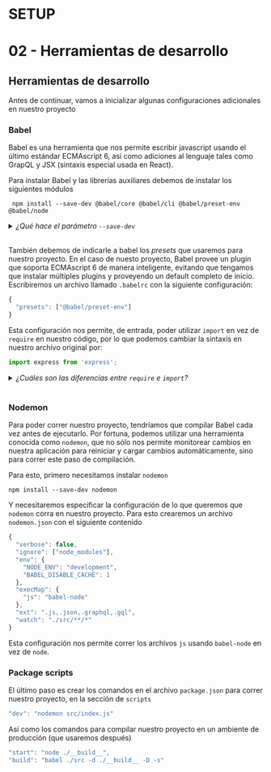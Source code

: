 # SETUP
# 02 - Herramientas de desarrollo

## Herramientas de desarrollo

Antes de continuar, vamos a inicializar algunas configuraciones adicionales en nuestro proyecto

### Babel

Babel es una herramienta que nos permite escribir javascript usando el último estándar ECMAscript 6, así como adiciones al lenguaje tales como GrapQL y JSX (sintaxis especial usada en React).

Para instalar Babel y las librerías auxiliares debemos de instalar los siguientes módulos

```
 npm install --save-dev @babel/core @babel/cli @babel/preset-env @babel/node
```

<details>
  <summary><i>¿Qué hace el parámetro <code>--save-dev</code></i></summary> 
  <br />
  Este parámetro indica que instalaremos este paquete sólo en nuestro ambiente de desarrollo, pero babel no es necesario en el código final ya que se asume que hay un paso de compilación previo donde el código _transpilado_ se usa en vez del original.
</details>
<br />

También debemos de indicarle a babel los _presets_ que usaremos para nuestro proyecto. En el caso de nuesto proyecto, Babel provee un plugin que soporta ECMAscript 6 de manera inteligente, evitando que tengamos que instalar múltiples plugins y proveyendo un default completo de inicio. Escribiremos un archivo llamado `.babelrc` con la siguiente configuración:

```javascript
{
  "presets": ["@babel/preset-env"]
}
```

Esta configuración nos permite, de entrada, poder utilizar `import` en vez de `require` en nuestro código, por lo que podemos cambiar la sintaxis en nuestro archivo original por:

```javascript
import express from 'express';

```

<details>
  <summary><i>¿Cuáles son las diferencias entre <code>require</code> e <code>import</code>?</i></summary> 
  <br />
  <code>import</code> (y <code>export</code>) son funcionalidades de los <b>módulos</b> de ECMAscript 6, que tienen más funcionalidades tales como múltiples exports, y la habilidad de importar sólo partes de un módulo.


  **Referencias**: [ES6 modules](https://exploringjs.com/es6/ch_modules.html)
</details>
<br />

### Nodemon

Para poder correr nuestro proyecto, tendríamos que compilar Babel cada vez antes de ejecutarlo. Por fortuna, podemos utilizar una herramienta conocida como `nodemon`, que no sólo nos permite monitorear cambios en nuestra aplicación para reiniciar y cargar cambios automáticamente, sino para correr este paso de compilación.

Para esto, primero necesitamos instalar `nodemon`

```
npm install --save-dev nodemon
```

Y necesitaremos especificar la configuración de lo que queremos que `nodemon` corra en nuestro proyecto. Para esto crearemos un archivo `nodemon.json` con el siguiente contenido

```javascript
{
  "verbose": false,
  "ignore": ["node_modules"],
  "env": {
    "NODE_ENV": "development",
    "BABEL_DISABLE_CACHE": 1
  },
  "execMap": {
    "js": "babel-node"
  },
  "ext": ".js,.json,.graphql,.gql",
  "watch": "./src/**/*"
}
```

Esta configuración nos permite correr los archivos `js` usando `babel-node` en vez de `node`.

### Package scripts

El último paso es crear los comandos en el archivo `package.json` para correr nuestro proyecto, en la sección de `scripts`

```javascript
"dev": "nodemon src/index.js"
```

Así como los comandos para compilar nuestro proyecto en un ambiente de producción (que usaremos después)

```javascript
"start": "node ./__build__",
"build": "babel ./src -d ./__build__ -D -s"
```

